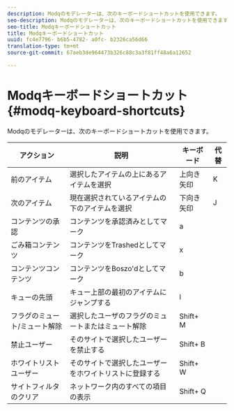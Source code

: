 ```yaml
---
description: Modqのモデレーターは、次のキーボードショートカットを使用できます。
seo-description: Modqのモデレーターは、次のキーボードショートカットを使用できます。
seo-title: Modqキーボードショートカット
title: Modqキーボードショートカット
uuid: fc4e7796- b6b5-4782- a0fc- b2326ca56d66
translation-type: tm+mt
source-git-commit: 67aeb3de964473b326c88c3a3f81ff48a6a12652

---
```



# Modqキーボードショートカット{#modq-keyboard-shortcuts}

Modqのモデレーターは、次のキーボードショートカットを使用できます。

| アクション | 説明 | キーボード | 代替 |
|---|---|---|---|
| 前のアイテム | 選択したアイテムの上にあるアイテムを選択 | 上向き矢印 | K |
| 次のアイテム | 現在選択されているアイテムの下のアイテムを選択 | 下向き矢印 | J |
| コンテンツの承認 | コンテンツを承認済みとしてマーク | a |  |
| ごみ箱コンテンツ | コンテンツをTrashedとしてマーク | x |  |
| コンテンツコンテンツ | コンテンツをBoszo&#39;dとしてマーク | b |  |
| キューの先頭 | キュー上部の最初のアイテムにジャンプする | l |  |
| フラグのミュート/ミュート解除 | 選択したユーザのフラグのミュートまたはミュート解除 | Shift+ M |  |
| 禁止ユーザー | そのサイトで選択したユーザーを禁止する | Shift+ B |  |
| ホワイトリストユーザー | そのサイトで選択したユーザーをホワイトリストに登録する | Shift+ W |  |
| サイトフィルタのクリア | ネットワーク内のすべての項目の表示 | Shift+ Q |  |

